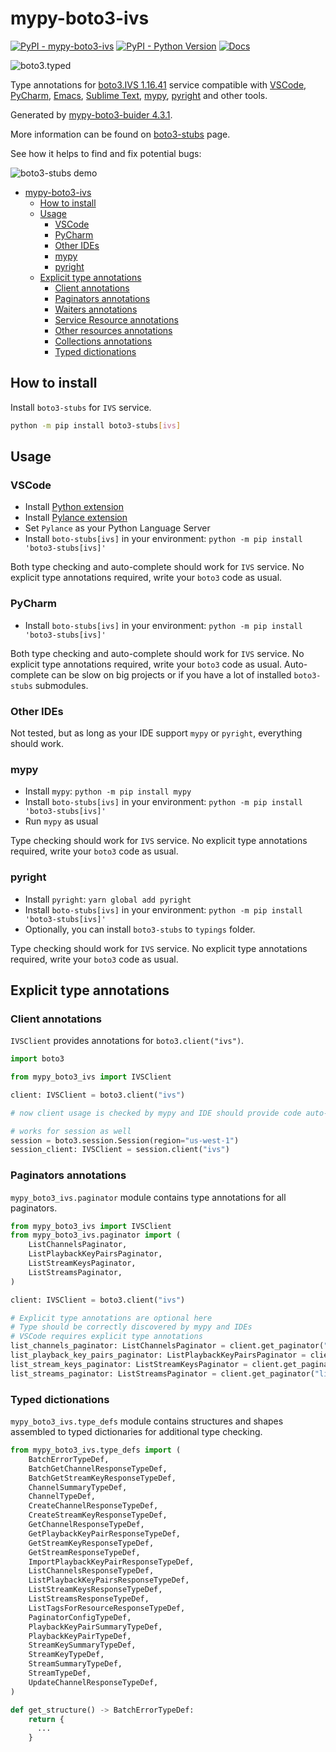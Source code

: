 # mypy-boto3-ivs

[![PyPI - mypy-boto3-ivs](https://img.shields.io/pypi/v/mypy-boto3-ivs.svg?color=blue)](https://pypi.org/project/mypy-boto3-ivs)
[![PyPI - Python Version](https://img.shields.io/pypi/pyversions/mypy-boto3-ivs.svg?color=blue)](https://pypi.org/project/mypy-boto3-ivs)
[![Docs](https://img.shields.io/readthedocs/mypy-boto3-builder.svg?color=blue)](https://mypy-boto3-builder.readthedocs.io/)

![boto3.typed](https://github.com/vemel/mypy_boto3_builder/raw/master/logo.png)

Type annotations for
[boto3.IVS 1.16.41](https://boto3.amazonaws.com/v1/documentation/api/1.16.41/reference/services/ivs.html#IVS) service
compatible with
[VSCode](https://code.visualstudio.com/),
[PyCharm](https://www.jetbrains.com/pycharm/),
[Emacs](https://www.gnu.org/software/emacs/),
[Sublime Text](https://www.sublimetext.com/),
[mypy](https://github.com/python/mypy),
[pyright](https://github.com/microsoft/pyright)
and other tools.

Generated by [mypy-boto3-buider 4.3.1](https://github.com/vemel/mypy_boto3_builder).

More information can be found on [boto3-stubs](https://pypi.org/project/boto3-stubs/) page.

See how it helps to find and fix potential bugs:

![boto3-stubs demo](https://github.com/vemel/mypy_boto3_builder/raw/master/demo.gif)

- [mypy-boto3-ivs](#mypy-boto3-ivs)
  - [How to install](#how-to-install)
  - [Usage](#usage)
    - [VSCode](#vscode)
    - [PyCharm](#pycharm)
    - [Other IDEs](#other-ides)
    - [mypy](#mypy)
    - [pyright](#pyright)
  - [Explicit type annotations](#explicit-type-annotations)
    - [Client annotations](#client-annotations)
    - [Paginators annotations](#paginators-annotations)
    - [Waiters annotations](#waiters-annotations)
    - [Service Resource annotations](#service-resource-annotations)
    - [Other resources annotations](#other-resources-annotations)
    - [Collections annotations](#collections-annotations)
    - [Typed dictionations](#typed-dictionations)

## How to install

Install `boto3-stubs` for `IVS` service.

```bash
python -m pip install boto3-stubs[ivs]
```

## Usage

### VSCode

- Install [Python extension](https://marketplace.visualstudio.com/items?itemName=ms-python.python)
- Install [Pylance extension](https://marketplace.visualstudio.com/items?itemName=ms-python.vscode-pylance)
- Set `Pylance` as your Python Language Server
- Install `boto-stubs[ivs]` in your environment: `python -m pip install 'boto3-stubs[ivs]'`

Both type checking and auto-complete should work for `IVS` service.
No explicit type annotations required, write your `boto3` code as usual.

### PyCharm

- Install `boto-stubs[ivs]` in your environment: `python -m pip install 'boto3-stubs[ivs]'`

Both type checking and auto-complete should work for `IVS` service.
No explicit type annotations required, write your `boto3` code as usual.
Auto-complete can be slow on big projects or if you have a lot of installed `boto3-stubs` submodules.

### Other IDEs

Not tested, but as long as your IDE support `mypy` or `pyright`, everything should work.

### mypy

- Install `mypy`: `python -m pip install mypy`
- Install `boto-stubs[ivs]` in your environment: `python -m pip install 'boto3-stubs[ivs]'`
- Run `mypy` as usual

Type checking should work for `IVS` service.
No explicit type annotations required, write your `boto3` code as usual.

### pyright

- Install `pyright`: `yarn global add pyright`
- Install `boto-stubs[ivs]` in your environment: `python -m pip install 'boto3-stubs[ivs]'`
- Optionally, you can install `boto3-stubs` to `typings` folder.

Type checking should work for `IVS` service.
No explicit type annotations required, write your `boto3` code as usual.

## Explicit type annotations

### Client annotations

`IVSClient` provides annotations for `boto3.client("ivs")`.

```python
import boto3

from mypy_boto3_ivs import IVSClient

client: IVSClient = boto3.client("ivs")

# now client usage is checked by mypy and IDE should provide code auto-complete

# works for session as well
session = boto3.session.Session(region="us-west-1")
session_client: IVSClient = session.client("ivs")
```

### Paginators annotations

`mypy_boto3_ivs.paginator` module contains type annotations for all paginators.

```python
from mypy_boto3_ivs import IVSClient
from mypy_boto3_ivs.paginator import (
    ListChannelsPaginator,
    ListPlaybackKeyPairsPaginator,
    ListStreamKeysPaginator,
    ListStreamsPaginator,
)

client: IVSClient = boto3.client("ivs")

# Explicit type annotations are optional here
# Type should be correctly discovered by mypy and IDEs
# VSCode requires explicit type annotations
list_channels_paginator: ListChannelsPaginator = client.get_paginator("list_channels")
list_playback_key_pairs_paginator: ListPlaybackKeyPairsPaginator = client.get_paginator("list_playback_key_pairs")
list_stream_keys_paginator: ListStreamKeysPaginator = client.get_paginator("list_stream_keys")
list_streams_paginator: ListStreamsPaginator = client.get_paginator("list_streams")
```







### Typed dictionations

`mypy_boto3_ivs.type_defs` module contains structures and shapes assembled
to typed dictionaries for additional type checking.

```python
from mypy_boto3_ivs.type_defs import (
    BatchErrorTypeDef,
    BatchGetChannelResponseTypeDef,
    BatchGetStreamKeyResponseTypeDef,
    ChannelSummaryTypeDef,
    ChannelTypeDef,
    CreateChannelResponseTypeDef,
    CreateStreamKeyResponseTypeDef,
    GetChannelResponseTypeDef,
    GetPlaybackKeyPairResponseTypeDef,
    GetStreamKeyResponseTypeDef,
    GetStreamResponseTypeDef,
    ImportPlaybackKeyPairResponseTypeDef,
    ListChannelsResponseTypeDef,
    ListPlaybackKeyPairsResponseTypeDef,
    ListStreamKeysResponseTypeDef,
    ListStreamsResponseTypeDef,
    ListTagsForResourceResponseTypeDef,
    PaginatorConfigTypeDef,
    PlaybackKeyPairSummaryTypeDef,
    PlaybackKeyPairTypeDef,
    StreamKeySummaryTypeDef,
    StreamKeyTypeDef,
    StreamSummaryTypeDef,
    StreamTypeDef,
    UpdateChannelResponseTypeDef,
)

def get_structure() -> BatchErrorTypeDef:
    return {
      ...
    }
```
